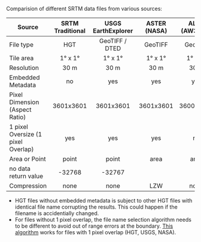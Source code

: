Comparision of different SRTM data files from various sources:


| Source | SRTM Traditional  | USGS EarthExplorer | ASTER (NASA) | ALOS (AW3D30) | OpenTopography | CGIAR-CSI |
| ----  |:-----:|:-----:|:------:|:-------:|:------:|:----:|
| File type  |  HGT  |  GeoTIFF / DTED  | GeoTIFF | GeoTIFF | GeoTIFF | GeoTIFF |
| Tile area | 1&deg; x 1&deg; |1&deg; x 1&deg; | 1&deg; x 1&deg; | 1&deg; x 1&deg; | any | 5&deg; x 5&deg; |
| Resolution | 30 m | 30 m | 30 m | 30 m | 90 m | 90 m |
| Embedded Metadata | no | yes | yes | yes | yes | yes |
| Pixel Dimension (Aspect Ratio) | 3601x3601 | 3601x3601 | 3601x3601 | 3600x3600 | any | 6000x6000 |
| 1 pixel Oversize (1 pixel Overlap) | yes | yes | yes | no |  | no |
| Area or Point | point | point | area | area | area | area |
| no data return value | -32768 | -32767 | | | 0 | -32768 |
| Compression | none | none | LZW | none | LZW | none |


* HGT files without embedded metadata is subject to other HGT files with identical file name corrupting the results. This could happen if the filename is accidentially changed.
* For files without 1 pixel overlap, the file name selection algorithm needs to be different to avoid out of range errors at the boundary. [This algorithm](/library/tilename.py) works for files with 1 pixel overlap (HGT, USGS, NASA).
